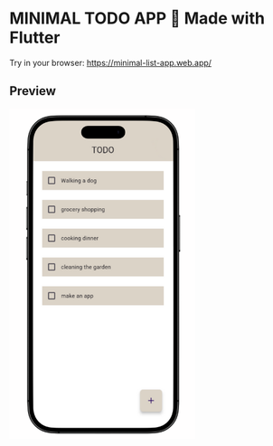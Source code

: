 # MINIMAL TODO APP 🌟 Made with Flutter

Try in your browser: https://minimal-list-app.web.app/

## Preview

![minimal_todo_app.png](images%2Fminimal_todo_app.png)